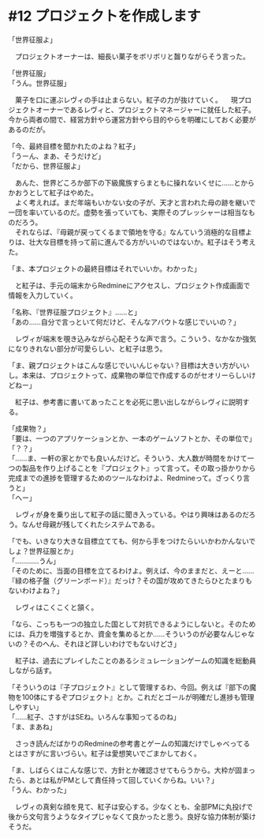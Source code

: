 # #12 プロジェクトを作成します

「世界征服よ」

　プロジェクトオーナーは、細長い菓子をボリボリと齧りながらそう言った。

「世界征服」  
「うん。世界征服」

　菓子を口に運ぶレヴィの手は止まらない。紅子の力が抜けていく。
　現プロジェクトオーナーであるレヴィと、プロジェクトマネージャーに就任した紅子。今から両者の間で、経営方針やら運営方針やら目的やらを明確にしておく必要があるのだが。

「今、最終目標を聞かれたのよね？紅子」  
「うーん、まあ、そうだけど」  
「だから、世界征服よ」

　あんた、世界どころか部下の下級魔族すらまともに操れないくせに……とからかおうとして紅子はやめた。  
　よく考えれば。まだ年端もいかない女の子が、天才と言われた母の跡を継いで一団を率いているのだ。虚勢を張っていても、実際そのプレッシャーは相当なものだろう。  
　それならば、『母親が戻ってくるまで領地を守る』なんていう消極的な目標よりは、壮大な目標を持って前に進んでる方がいいのではないか。紅子はそう考えた。

「ま、本プロジェクトの最終目標はそれでいいか。わかった」

　と紅子は、手元の端末からRedmineにアクセスし、プロジェクト作成画面で情報を入力していく。

「名称、『世界征服プロジェクト』……と」  
「あの……自分で言っといて何だけど、そんなアバウトな感じでいいの？」

　レヴィが端末を覗き込みながら心配そうな声で言う。こういう、なかなか強気になりきれない部分が可愛らしい、と紅子は思う。

「ま、親プロジェクトはこんな感じでいいんじゃない？目標は大きい方がいいし。本来は、プロジェクトって、成果物の単位で作成するのがセオリーらしいけどねー」

　紅子は、参考書に書いてあったことを必死に思い出しながらレヴィに説明する。

「成果物？」  
「要は、一つのアプリケーションとか、一本のゲームソフトとか、その単位で」  
「？？」  
「……ま、一軒の家とかでも良いんだけど。そういう、大人数が時間をかけて一つの製品を作り上げることを『プロジェクト』って言って。その取っ掛かりから完成までの進捗を管理するためのツールなわけよ、Redmineって。ざっくり言うと」  
「へー」

　レヴィが身を乗り出して紅子の話に聞き入っている。やはり興味はあるのだろう。なんせ母親が残してくれたシステムである。

「でも、いきなり大きな目標立てても、何から手をつけたらいいかわかんないでしょ？世界征服とか」  
「…………うん」  
「そのために、当面の目標を立てるわけよ。例えば、今のままだと、えーと……『緑の格子盤（グリーンボード）』だっけ？その国が攻めてきたらひとたまりもないわけよね？」

　レヴィはこくこくと頷く。

「なら、こっちも一つの独立した国として対抗できるようにしないと。そのためには、兵力を増強するとか、資金を集めるとか……そういうのが必要なんじゃないの？そのへん、それほど詳しいわけでもないけどさ」

　紅子は、過去にプレイしたことのあるシミュレーションゲームの知識を総動員しながら話す。

「そういうのは『子プロジェクト』として管理するわ、今回。例えば『部下の魔物を100体にするぞプロジェクト』とか。これだとゴールが明確だし進捗も管理しやすい」  
「……紅子、さすがはSEね。いろんな事知ってるのね」  
「ま、まあね」

　さっき読んだばかりのRedmineの参考書とゲームの知識だけでしゃべってるとはさすがに言いづらい。紅子は愛想笑いでごまかしておく。

「ま、しばらくはこんな感じで、方針とか確認させてもらうから。大枠が固まったら、あとは私がPMとして責任持って回していくからね。いい？」  
「うん、わかった」

　レヴィの真剣な顔を見て、紅子は安心する。少なくとも、全部PMに丸投げで後から文句言うようなタイプじゃなくて良かったと思う。良好な協力体制が築けそうだ。